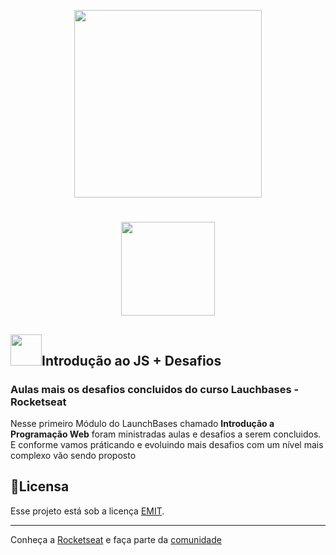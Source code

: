 <p align="center"><img               src="https://camo.githubusercontent.com/268b1344409fac98c4eeda520482b6910c4ddcba/68747470733a2f2f73746f726167652e676f6f676c65617069732e636f6d2f676f6c64656e2d77696e642f626f6f7463616d702d6c61756e6368626173652f6c6f676f2e706e67" width="300" style="text-align:center"/></p>

# 
<p align="center"><a href="https://github.com/JonasBezerra" ><img src="https://img.shields.io/static/v1?label=Made%20By&message=Jonas&color=rgb(253,149,31)&style=flat-square&logo=JavaScript" width="150px" ></a><p/>

## <img width="50px" src="https://emojipedia-us.s3.dualstack.us-west-1.amazonaws.com/thumbs/120/apple/237/technologist-light-skin-tone_1f9d1-1f3fb-200d-1f4bb.png">Introdução ao JS + Desafios
### Aulas mais os desafios concluidos do curso Lauchbases - Rocketseat
Nesse primeiro Módulo do LaunchBases chamado **Introdução a Programação Web** foram ministradas aulas e desafios a serem concluidos. E conforme vamos práticando e evoluindo mais desafios com um nível mais complexo vão sendo proposto

## 📝Licensa

Esse projeto está sob a licença [EMIT](https://github.com/JonasBezerra/Introducao_a_Programacao_Web/blob/master/LICENSE).
<hr>

Conheça a [Rocketseat](https://rocketseat.com.br/) e faça parte da [comunidade](https://discordapp.com/invite/gCRAFhc)
